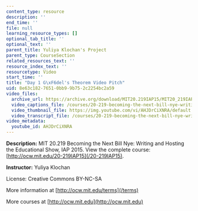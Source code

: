 ```yaml
---
content_type: resource
description: ''
end_time: ''
file: null
learning_resource_types: []
optional_tab_title: ''
optional_text: ''
parent_title: Yuliya Klochan's Project
parent_type: CourseSection
related_resources_text: ''
resource_index_text: ''
resourcetype: Video
start_time: ''
title: "Day 1 G\xF6del's Theorem Video Pitch"
uid: 8e63c182-7651-0bb9-9b75-2c2254bc2a59
video_files:
  archive_url: https://archive.org/download/MIT20.219IAP15/MIT20_219IAP15_YK_D01_Pitch_360p.mp4
  video_captions_file: /courses/20-219-becoming-the-next-bill-nye-writing-and-hosting-the-educational-show-january-iap-2015/a5c416a424c857e9816834ac72fb4e29_AHJDrCiXNRA.vtt
  video_thumbnail_file: https://img.youtube.com/vi/AHJDrCiXNRA/default.jpg
  video_transcript_file: /courses/20-219-becoming-the-next-bill-nye-writing-and-hosting-the-educational-show-january-iap-2015/5790b452bfcbb2d989051a27ed4fa05a_AHJDrCiXNRA.pdf
video_metadata:
  youtube_id: AHJDrCiXNRA
---
```


**Description:** MIT 20.219 Becoming the Next Bill Nye: Writing and Hosting the Educational Show, IAP 2015. View the complete course: [http://ocw.mit.edu/20-219IAP15](/20-219IAP15).

**Instructor:** Yuliya Klochan

License: Creative Commons BY-NC-SA

More information at [http://ocw.mit.edu/terms](/terms)

More courses at [http://ocw.mit.edu](http://ocw.mit.edu)